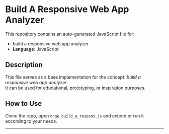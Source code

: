 # Build A Responsive Web App Analyzer

This repository contains an auto-generated JavaScript file for:

- build a responsive web app analyzer
- **Language**: JavaScript

## Description

This file serves as a base implementation for the concept: *build a responsive web app analyzer*.  
It can be used for educational, prototyping, or inspiration purposes.

## How to Use

Clone the repo, open `onge_build_a_respons.js` and extend or run it according to your needs.

---



